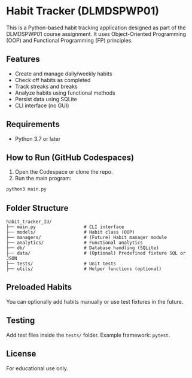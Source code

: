 # Habit Tracker (DLMDSPWP01)

This is a Python-based habit tracking application designed as part of the DLMDSPWP01 course assignment. It uses Object-Oriented Programming (OOP) and Functional Programming (FP) principles.

## Features

- Create and manage daily/weekly habits
- Check off habits as completed
- Track streaks and breaks
- Analyze habits using functional methods
- Persist data using SQLite
- CLI interface (no GUI)

## Requirements

- Python 3.7 or later

## How to Run (GitHub Codespaces)

1. Open the Codespace or clone the repo.
2. Run the main program:

```bash
python3 main.py
```

## Folder Structure

```
habit_tracker_IU/
├── main.py                  # CLI interface
├── models/                  # Habit class (OOP)
├── managers/                # (Future) Habit manager module
├── analytics/               # Functional analytics
├── db/                      # Database handling (SQLite)
├── data/                    # (Optional) Predefined fixture SQL or JSON
├── tests/                   # Unit tests
├── utils/                   # Helper functions (optional)
```

## Preloaded Habits

You can optionally add habits manually or use test fixtures in the future.

## Testing

Add test files inside the `tests/` folder. Example framework: `pytest`.

## License

For educational use only.